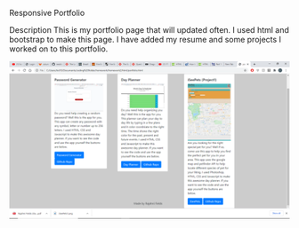 Responsive Portfolio

Description
This is my portfolio page that will updated often. I used html and bootstrap to make this page. I have added my resume and some projects I worked on to this portfolio.

![Screenshot1](assets/images/portfolio.png)
